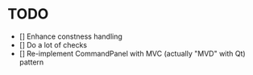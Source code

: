 # TODO

* [] Enhance constness handling
* [] Do a lot of checks
* [] Re-implement CommandPanel with MVC (actually "MVD" with Qt) pattern
